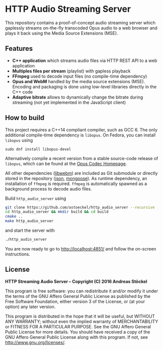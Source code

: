 # HTTP Audio Streaming Server

This repository contains a proof-of-concept audio streaming server which gaplessly streams on-the-fly transcoded Opus audio to a web browser and plays it back using the Media Source Extensions (MSE).

## Features
* **C++ application** which streams audio files via HTTP REST API to a web application
* **Multiples files per stream** (playlist) with gapless playback
* **FFmpeg** used to decode input files (no compile-time dependency)
* **Opus and WebM** handled by the media source extensions (MSE). Encoding and packaging is done using low-level libraries directly in the C++ code
* **Adaptive bitrate** allows to dynamically change the bitrate during streaming (not yet implemented in the JavaScript client)

## How to build

This project requires a C++14 compliant compiler, such as GCC 6. The only additional compile-time dependency is `libopus`. On Fedora, you can install `libopus` using
```
sudo dnf install libopus-devel
```
Alternatively compile a recent version from a stable source-code release of `libopus`, which can be found at the [Opus Codec Homepage](https://opus-codec.org/downloads/).

All other dependencies ([libwebm](https://github.com/webmproject/libwebm)) are included as Git submodule or directly stored in the repository ([json](https://github.com/nlohmann/json), [mongoose](https://github.com/cesanta/mongoose/)). As runtime dependency, an installation of `ffmpeg` is required. `ffmpeg` is automatically spawned as a background process to decode audio files.

Build `http_audio_server` using
```bash
git clone https://github.com/astoeckel/http_audio_server --recursive
cd http_audio_server && mkdir build && cd build
cmake ..
make http_audio_server
```
and start the server with
```bash
./http_audio_server
```
You are now ready to go to [http://localhost:4851/](http://localhost:4851/) and follow the on-screen instructions.

## License

**HTTP Streaming Audio Server – Copyright (C) 2016  Andreas Stöckel**

This program is free software: you can redistribute it and/or modify it under the terms of the GNU Affero General Public License as published by the Free Software Foundation, either version 3 of the License, or  (at your option) any later version.

This program is distributed in the hope that it will be useful, but WITHOUT ANY WARRANTY; without even the implied warranty of
MERCHANTABILITY or FITNESS FOR A PARTICULAR PURPOSE.  See the GNU Affero General Public License for more details.  You should have received a copy of the GNU Affero General Public License along with this program.  If not, see <http://www.gnu.org/licenses/>.

